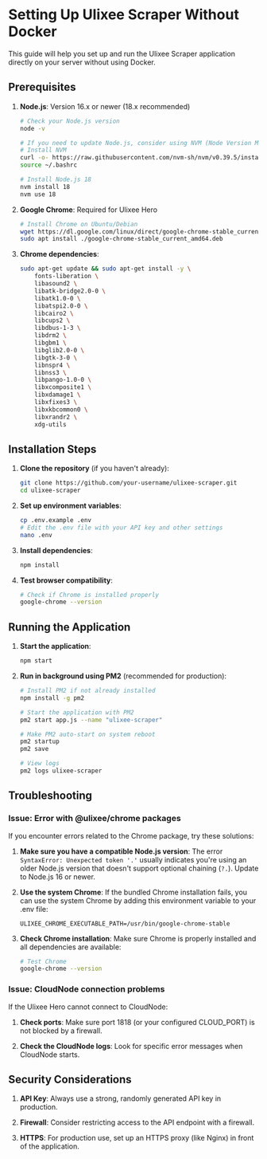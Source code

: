 # Setting Up Ulixee Scraper Without Docker

This guide will help you set up and run the Ulixee Scraper application directly on your server without using Docker.

## Prerequisites

1. **Node.js**: Version 16.x or newer (18.x recommended)
   ```bash
   # Check your Node.js version
   node -v
   
   # If you need to update Node.js, consider using NVM (Node Version Manager)
   # Install NVM
   curl -o- https://raw.githubusercontent.com/nvm-sh/nvm/v0.39.5/install.sh | bash
   source ~/.bashrc
   
   # Install Node.js 18
   nvm install 18
   nvm use 18
   ```

2. **Google Chrome**: Required for Ulixee Hero
   ```bash
   # Install Chrome on Ubuntu/Debian
   wget https://dl.google.com/linux/direct/google-chrome-stable_current_amd64.deb
   sudo apt install ./google-chrome-stable_current_amd64.deb
   ```

3. **Chrome dependencies**:
   ```bash
   sudo apt-get update && sudo apt-get install -y \
       fonts-liberation \
       libasound2 \
       libatk-bridge2.0-0 \
       libatk1.0-0 \
       libatspi2.0-0 \
       libcairo2 \
       libcups2 \
       libdbus-1-3 \
       libdrm2 \
       libgbm1 \
       libglib2.0-0 \
       libgtk-3-0 \
       libnspr4 \
       libnss3 \
       libpango-1.0-0 \
       libxcomposite1 \
       libxdamage1 \
       libxfixes3 \
       libxkbcommon0 \
       libxrandr2 \
       xdg-utils
   ```

## Installation Steps

1. **Clone the repository** (if you haven't already):
   ```bash
   git clone https://github.com/your-username/ulixee-scraper.git
   cd ulixee-scraper
   ```

2. **Set up environment variables**:
   ```bash
   cp .env.example .env
   # Edit the .env file with your API key and other settings
   nano .env
   ```

3. **Install dependencies**:
   ```bash
   npm install
   ```

4. **Test browser compatibility**:
   ```bash
   # Check if Chrome is installed properly
   google-chrome --version
   ```

## Running the Application

1. **Start the application**:
   ```bash
   npm start
   ```

2. **Run in background using PM2** (recommended for production):
   ```bash
   # Install PM2 if not already installed
   npm install -g pm2
   
   # Start the application with PM2
   pm2 start app.js --name "ulixee-scraper"
   
   # Make PM2 auto-start on system reboot
   pm2 startup
   pm2 save
   
   # View logs
   pm2 logs ulixee-scraper
   ```

## Troubleshooting

### Issue: Error with @ulixee/chrome packages

If you encounter errors related to the Chrome package, try these solutions:

1. **Make sure you have a compatible Node.js version**:
   The error `SyntaxError: Unexpected token '.'` usually indicates you're using an older Node.js version that doesn't support optional chaining (`?.`). Update to Node.js 16 or newer.

2. **Use the system Chrome**:
   If the bundled Chrome installation fails, you can use the system Chrome by adding this environment variable to your .env file:
   ```
   ULIXEE_CHROME_EXECUTABLE_PATH=/usr/bin/google-chrome-stable
   ```

3. **Check Chrome installation**:
   Make sure Chrome is properly installed and all dependencies are available:
   ```bash
   # Test Chrome
   google-chrome --version
   ```

### Issue: CloudNode connection problems

If the Ulixee Hero cannot connect to CloudNode:

1. **Check ports**:
   Make sure port 1818 (or your configured CLOUD_PORT) is not blocked by a firewall.

2. **Check the CloudNode logs**:
   Look for specific error messages when CloudNode starts.

## Security Considerations

1. **API Key**: Always use a strong, randomly generated API key in production.

2. **Firewall**: Consider restricting access to the API endpoint with a firewall.

3. **HTTPS**: For production use, set up an HTTPS proxy (like Nginx) in front of the application.